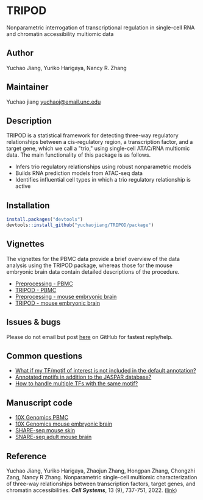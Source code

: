 # TRIPOD
Nonparametric interrogation of transcriptional regulation in single-cell RNA and chromatin accessibility multiomic data

## Author
Yuchao Jiang, Yuriko Harigaya, Nancy R. Zhang

## Maintainer
Yuchao jiang <yuchaoj@email.unc.edu>

## Description
TRIPOD is a statistical framework for detecting three-way regulatory relationships between a cis-regulatory region, a transcription factor, and a target gene, which we call a "trio,"
using single-cell ATAC/RNA multiomic data. The main functionality of this package is as follows.

* Infers trio regulatory relationships using robust nonparametric models
* Builds RNA prediction models from ATAC-seq data
* Identifies influential cell types in which a trio regulatory relationship is active

## Installation
```r
install.packages("devtools")
devtools::install_github("yuchaojiang/TRIPOD/package")
```

## Vignettes

The vignettes for the PBMC data provide a brief overview of the data analysis
using the TRIPOD package, whereas those for the mouse embryonic brain data
contain detailed descriptions of the procedure.

* [Preprocessing - PBMC](http://htmlpreview.github.io/?https://github.com/yuchaojiang/TRIPOD/blob/main/vignettes/preprocessing_pbmc.html)
* [TRIPOD - PBMC](http://htmlpreview.github.io/?https://github.com/yuchaojiang/TRIPOD/blob/main/vignettes/TRIPOD_pbmc.html)
* [Preprocessing - mouse embryonic brain](http://htmlpreview.github.io/?https://github.com/yuchaojiang/TRIPOD/blob/main/vignettes/preprocessing_e18.html)
* [TRIPOD - mouse embryonic brain](http://htmlpreview.github.io/?https://github.com/yuchaojiang/TRIPOD/blob/main/vignettes/TRIPOD_e18.html)

## Issues & bugs

Please do not email but post [here](https://github.com/yuchaojiang/TRIPOD/issues) on GitHub for fastest reply/help.

##  Common questions

* [What if my TF/motif of interest is not included in the default annotation?](https://github.com/yuchaojiang/TRIPOD/blob/main/instruction/custom.md)
* [Annotated motifs in addition to the JASPAR database?](https://github.com/yuchaojiang/TRIPOD/blob/main/instruction/database.md)
* [How to handle multiple TFs with the same motif?](https://github.com/yuchaojiang/TRIPOD/blob/main/instruction/multiple.md)

##  Manuscript code

* [10X Genomics PBMC](https://github.com/yuchaojiang/TRIPOD/tree/main/scripts/10x_pbmc/)
* [10X Genomics mouse embryonic brain](https://github.com/yuchaojiang/TRIPOD/tree/main/scripts/10x_e18/)
* [SHARE-seq mouse skin](https://github.com/yuchaojiang/TRIPOD/tree/main/scripts/share_seq_skin/)
* [SNARE-seq adult mouse brain](https://github.com/yuchaojiang/TRIPOD/tree/main/scripts/snare_seq_mbrain/)

## Reference
Yuchao Jiang, Yuriko Harigaya, Zhaojun Zhang, Hongpan Zhang, Chongzhi Zang, Nancy R Zhang. Nonparametric single-cell multiomic characterization of three-way relationships between transcription factors, target genes, and chromatin accessibilities. ***Cell Systems***, 13 (9), 737-751, 2022. ([link](https://www.sciencedirect.com/science/article/abs/pii/S2405471222003489))
